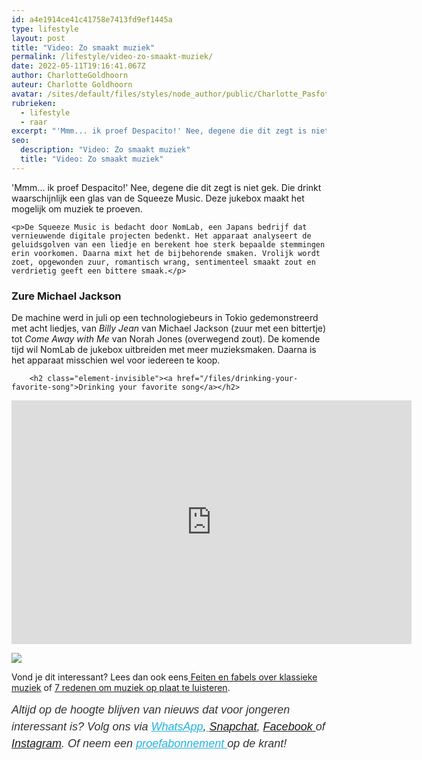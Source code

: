 ```yaml
---
id: a4e1914ce41c41758e7413fd9ef1445a
type: lifestyle
layout: post
title: "Video: Zo smaakt muziek"
permalink: /lifestyle/video-zo-smaakt-muziek/
date: 2022-05-11T19:16:41.067Z
author: CharlotteGoldhoorn
auteur: Charlotte Goldhoorn
avatar: /sites/default/files/styles/node_author/public/Charlotte_PasfotoDSC01555%20EXTRA.jpg?itok=Uh1_j08g
rubrieken:
  - lifestyle
  - raar
excerpt: "'Mmm... ik proef Despacito!' Nee, degene die dit zegt is niet gek. Die drinkt waarschijnlijk een glas van de Squeeze Music. Deze jukebox maakt het mogelijk om muziek te proeven.  "
seo:
  description: "Video: Zo smaakt muziek"
  title: "Video: Zo smaakt muziek"
---
```

'Mmm... ik proef Despacito!' Nee, degene die dit zegt is niet gek. Die drinkt waarschijnlijk een glas van de Squeeze Music. Deze jukebox maakt het mogelijk om muziek te proeven.  

    <p>De Squeeze Music is bedacht door NomLab, een Japans bedrijf dat vernieuwende digitale projecten bedenkt. Het apparaat analyseert de geluidsgolven van een liedje en berekent hoe sterk bepaalde stemmingen erin voorkomen. Daarna mixt het de bijbehorende smaken. Vrolijk wordt zoet, opgewonden zuur, romantisch wrang, sentimenteel smaakt zout en verdrietig geeft een bittere smaak.</p>
<h3>Zure Michael Jackson</h3>
<p>De machine werd in juli op een technologiebeurs in Tokio gedemonstreerd met acht liedjes, van <em>Billy Jean</em> van Michael Jackson (zuur met een bittertje) tot <em>Come Away with Me</em> van Norah Jones (overwegend zout). De komende tijd wil NomLab de jukebox uitbreiden met meer muzieksmaken. Daarna is het apparaat misschien wel voor iedereen te koop.<br><div class="media media-element-container media-default"><div id="file-418857" class="file file-video file-video-youtube">

        <h2 class="element-invisible"><a href="/files/drinking-your-favorite-song">Drinking your favorite song</a></h2>
    
  
  <div class="content">
    <div class="media-youtube-video file media-element file-default media-youtube-1">
  <iframe class="media-youtube-player" width="640" height="390" title="Drinking your favorite song" src="https://www.youtube.com/embed/4eoU2uk7O4g?wmode=opaque&controls=" name="Drinking your favorite song" frameborder="0" allowfullscreen="">Video van Drinking your favorite song</iframe>
</div>
  </div>

  
</div>
</div>
<div class="kader">
<p><img class="kaderafbeelding" src="/sites/default/files/ff.png"></p>
<p>Vond je dit interessant? Lees dan ook eens<a href="/lifestyle/fenna-17-van-hoefwijzer-over-het-succes-van-paardentubers" target="_blank"> </a><a href="/lifestyle/feiten-en-veel-fabels-over-klassieke-muziek">Feiten en fabels over klassieke muziek</a> of <a href="/lifestyle/7-redenen-om-muziek-op-plaat-te-luisteren">7 redenen om muziek op plaat te luisteren</a>. </p>
<p><em style="box-sizing: inherit; color: rgb(51, 51, 51); font-family: &quot;PT Sans&quot;, sans-serif; font-size: 18px; line-height: 27px;">Altijd op de hoogte blijven van nieuws dat voor jongeren interessant is? Volg ons via </em><em style="box-sizing: inherit; color: rgb(34, 179, 224); transition: color 0.3s ease; font-family: &quot;PT Sans&quot;, sans-serif; font-size: 18px; line-height: 27px;"><a href="/whatsapp" style="box-sizing: inherit; color: rgb(34, 179, 224); transition: color 0.3s ease; font-family: &quot;PT Sans&quot;, sans-serif; font-size: 18px; line-height: 27px;">WhatsApp</a></em><em style="box-sizing: inherit; color: rgb(51, 51, 51); font-family: &quot;PT Sans&quot;, sans-serif; font-size: 18px; line-height: 27px;">,</em><em style="box-sizing: inherit; color: rgb(34, 179, 224); transition: color 0.3s ease; font-family: &quot;PT Sans&quot;, sans-serif; font-size: 18px; line-height: 27px;"><a href="/whatsapp" style="box-sizing: inherit; color: rgb(34, 179, 224); transition: color 0.3s ease; font-family: &quot;PT Sans&quot;, sans-serif; font-size: 18px; line-height: 27px;"> </a></em><em style="box-sizing: inherit; color: rgb(51, 51, 51); font-family: &quot;PT Sans&quot;, sans-serif; font-size: 18px; line-height: 27px;"><a href="https://www.snapchat.com/add/sevendaysnl">Snapchat</a>, <a href="https://www.facebook.com/7Daysnl?ref=bookmarks">Facebook </a>of <a href="https://instagram.com/7DAysnl/">Instagram</a>. Of </em><em style="box-sizing: inherit; color: rgb(51, 51, 51); font-family: &quot;PT Sans&quot;, sans-serif; font-size: 18px; line-height: 27px;">neem een </em><a href="https://abonneren.sevendays.nl/abonneren/abonnementen/ae/artikel" style="box-sizing: inherit; color: rgb(34, 179, 224); transition: color 0.3s ease; font-family: &quot;PT Sans&quot;, sans-serif; font-size: 18px; line-height: 27px;"><em style="box-sizing: inherit;">proefabonnement </em></a><em style="box-sizing: inherit; color: rgb(51, 51, 51); font-family: &quot;PT Sans&quot;, sans-serif; font-size: 18px; line-height: 27px;">op de krant!</em></p>
</div>
  
